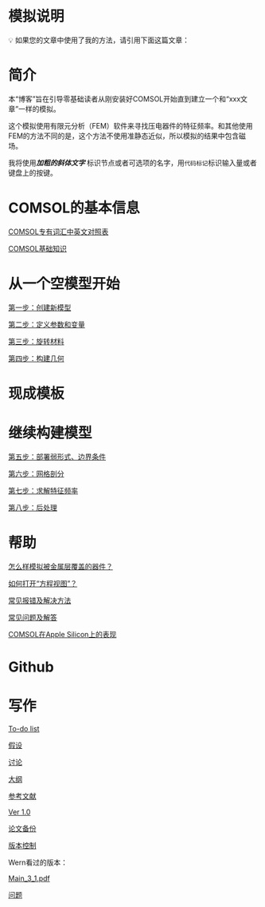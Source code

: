 # 模拟说明

<aside>
💡 如果您的文章中使用了我的方法，请引用下面这篇文章：

</aside>

# 简介

本“博客”旨在引导零基础读者从刚安装好COMSOL开始直到建立一个和“xxx文章”一样的模拟。

这个模拟使用有限元分析（FEM）软件来寻找压电器件的特征频率。和其他使用FEM的方法不同的是，这个方法不使用准静态近似，所以模拟的结果中包含磁场。

我将使用***加粗的斜体文字*** 标识节点或者可选项的名字，用`代码标记`标识输入量或者键盘上的按键。

# COMSOL的基本信息

[COMSOL专有词汇中英文对照表](%E6%A8%A1%E6%8B%9F%E8%AF%B4%E6%98%8E%209a135367999e4fc4af96d71abb4dbe5d/COMSOL%E4%B8%93%E6%9C%89%E8%AF%8D%E6%B1%87%E4%B8%AD%E8%8B%B1%E6%96%87%E5%AF%B9%E7%85%A7%E8%A1%A8%20759450cceb6a4fa19db251df4d20a5f6.md)

[COMSOL基础知识](%E6%A8%A1%E6%8B%9F%E8%AF%B4%E6%98%8E%209a135367999e4fc4af96d71abb4dbe5d/COMSOL%E5%9F%BA%E7%A1%80%E7%9F%A5%E8%AF%86%20aec376a92ab04bc48eb29a4aa8c9e23b.md)

# 从一个空模型开始

[第一步：创建新模型](%E6%A8%A1%E6%8B%9F%E8%AF%B4%E6%98%8E%209a135367999e4fc4af96d71abb4dbe5d/%E7%AC%AC%E4%B8%80%E6%AD%A5%EF%BC%9A%E5%88%9B%E5%BB%BA%E6%96%B0%E6%A8%A1%E5%9E%8B%2076521eed2de143f0a84101abd3c7ae79.md)

[第二步：定义参数和变量](%E6%A8%A1%E6%8B%9F%E8%AF%B4%E6%98%8E%209a135367999e4fc4af96d71abb4dbe5d/%E7%AC%AC%E4%BA%8C%E6%AD%A5%EF%BC%9A%E5%AE%9A%E4%B9%89%E5%8F%82%E6%95%B0%E5%92%8C%E5%8F%98%E9%87%8F%20c58110d27c6545f8aeb79760618f9120.md)

[第三步：旋转材料](%E6%A8%A1%E6%8B%9F%E8%AF%B4%E6%98%8E%209a135367999e4fc4af96d71abb4dbe5d/%E7%AC%AC%E4%B8%89%E6%AD%A5%EF%BC%9A%E6%97%8B%E8%BD%AC%E6%9D%90%E6%96%99%208880e19e7ea34c9fbdfc31ae601f6d40.md)

[第四步：构建几何](%E6%A8%A1%E6%8B%9F%E8%AF%B4%E6%98%8E%209a135367999e4fc4af96d71abb4dbe5d/%E7%AC%AC%E5%9B%9B%E6%AD%A5%EF%BC%9A%E6%9E%84%E5%BB%BA%E5%87%A0%E4%BD%95%20e515eb7e8a1f443bbf725dee0ff35b71.md)

# 现成模板

### 

# 继续构建模型

[第五步：部署弱形式、边界条件](%E6%A8%A1%E6%8B%9F%E8%AF%B4%E6%98%8E%209a135367999e4fc4af96d71abb4dbe5d/%E7%AC%AC%E4%BA%94%E6%AD%A5%EF%BC%9A%E9%83%A8%E7%BD%B2%E5%BC%B1%E5%BD%A2%E5%BC%8F%E3%80%81%E8%BE%B9%E7%95%8C%E6%9D%A1%E4%BB%B6%2008da299289b4428796df7297c29ac4db.md)

[第六步：网格剖分](%E6%A8%A1%E6%8B%9F%E8%AF%B4%E6%98%8E%209a135367999e4fc4af96d71abb4dbe5d/%E7%AC%AC%E5%85%AD%E6%AD%A5%EF%BC%9A%E7%BD%91%E6%A0%BC%E5%89%96%E5%88%86%20db45c033290f48ccbc9299759d8dea23.md)

[第七步：求解特征频率](%E6%A8%A1%E6%8B%9F%E8%AF%B4%E6%98%8E%209a135367999e4fc4af96d71abb4dbe5d/%E7%AC%AC%E4%B8%83%E6%AD%A5%EF%BC%9A%E6%B1%82%E8%A7%A3%E7%89%B9%E5%BE%81%E9%A2%91%E7%8E%87%201f64d109de7c49c2ae6845f8e4217fa4.md)

[第八步：后处理](%E6%A8%A1%E6%8B%9F%E8%AF%B4%E6%98%8E%209a135367999e4fc4af96d71abb4dbe5d/%E7%AC%AC%E5%85%AB%E6%AD%A5%EF%BC%9A%E5%90%8E%E5%A4%84%E7%90%86%20e3a96b19dc5b406e8d059bc4871d0108.md)

# 帮助

[怎么样模拟被金属层覆盖的器件？](%E6%A8%A1%E6%8B%9F%E8%AF%B4%E6%98%8E%209a135367999e4fc4af96d71abb4dbe5d/%E6%80%8E%E4%B9%88%E6%A0%B7%E6%A8%A1%E6%8B%9F%E8%A2%AB%E9%87%91%E5%B1%9E%E5%B1%82%E8%A6%86%E7%9B%96%E7%9A%84%E5%99%A8%E4%BB%B6%EF%BC%9F%2055d85beb901848be870067dd69dc03cd.md)

[如何打开“方程视图”？](%E6%A8%A1%E6%8B%9F%E8%AF%B4%E6%98%8E%209a135367999e4fc4af96d71abb4dbe5d/%E5%A6%82%E4%BD%95%E6%89%93%E5%BC%80%E2%80%9C%E6%96%B9%E7%A8%8B%E8%A7%86%E5%9B%BE%E2%80%9D%EF%BC%9F%201e95b2754e7046cc82a4c2dfd8c603ff.md)

[常见报错及解决方法](%E6%A8%A1%E6%8B%9F%E8%AF%B4%E6%98%8E%209a135367999e4fc4af96d71abb4dbe5d/%E5%B8%B8%E8%A7%81%E6%8A%A5%E9%94%99%E5%8F%8A%E8%A7%A3%E5%86%B3%E6%96%B9%E6%B3%95%20748c8f75864a42338181125901f7b486.md)

[常见问题及解答](%E6%A8%A1%E6%8B%9F%E8%AF%B4%E6%98%8E%209a135367999e4fc4af96d71abb4dbe5d/%E5%B8%B8%E8%A7%81%E9%97%AE%E9%A2%98%E5%8F%8A%E8%A7%A3%E7%AD%94%205e724ce45f784aeabb0097869e01203b.md)

[COMSOL在Apple Silicon上的表现](%E6%A8%A1%E6%8B%9F%E8%AF%B4%E6%98%8E%209a135367999e4fc4af96d71abb4dbe5d/COMSOL%E5%9C%A8Apple%20Silicon%E4%B8%8A%E7%9A%84%E8%A1%A8%E7%8E%B0%2087b3d0bd44e749009964b5621bfdd0cf.md)

# Github

# 写作

[To-do list](%E6%A8%A1%E6%8B%9F%E8%AF%B4%E6%98%8E%209a135367999e4fc4af96d71abb4dbe5d/To-do%20list%206e3cbfdbec9b480899b7697cfa68faf8.md)

[假设](%E6%A8%A1%E6%8B%9F%E8%AF%B4%E6%98%8E%209a135367999e4fc4af96d71abb4dbe5d/%E5%81%87%E8%AE%BE%208a5c9cb766ca4f3fa942c736e37627de.md)

[讨论](%E6%A8%A1%E6%8B%9F%E8%AF%B4%E6%98%8E%209a135367999e4fc4af96d71abb4dbe5d/%E8%AE%A8%E8%AE%BA%20f26a26b397e54b9fbaa18ab94ebfafff.md)

[大纲](%E6%A8%A1%E6%8B%9F%E8%AF%B4%E6%98%8E%209a135367999e4fc4af96d71abb4dbe5d/%E5%A4%A7%E7%BA%B2%201b16bb72a0f2462c9f039a81c83ebf40.md)

[参考文献](%E6%A8%A1%E6%8B%9F%E8%AF%B4%E6%98%8E%209a135367999e4fc4af96d71abb4dbe5d/%E5%8F%82%E8%80%83%E6%96%87%E7%8C%AE%2035b6774be09f4c5f9c9cd8c5a964f89b.md)

[Ver 1.0](%E6%A8%A1%E6%8B%9F%E8%AF%B4%E6%98%8E%209a135367999e4fc4af96d71abb4dbe5d/Ver%201%200%201060d3dffe20440283b6169651095a5e.md)

[论文备份](%E6%A8%A1%E6%8B%9F%E8%AF%B4%E6%98%8E%209a135367999e4fc4af96d71abb4dbe5d/%E8%AE%BA%E6%96%87%E5%A4%87%E4%BB%BD%204480c4a9978a448b84fb4def7b2333aa.md)

[版本控制](%E6%A8%A1%E6%8B%9F%E8%AF%B4%E6%98%8E%209a135367999e4fc4af96d71abb4dbe5d/%E7%89%88%E6%9C%AC%E6%8E%A7%E5%88%B6%20bc84285bfb8d43b18f3674f367b5b690.md)

Wern看过的版本：

[Main_3_1.pdf](%E6%A8%A1%E6%8B%9F%E8%AF%B4%E6%98%8E%209a135367999e4fc4af96d71abb4dbe5d/Main_3_1.pdf)

[问题](%E6%A8%A1%E6%8B%9F%E8%AF%B4%E6%98%8E%209a135367999e4fc4af96d71abb4dbe5d/%E9%97%AE%E9%A2%98%20f3b00bccaf984e468506cf1e10dee83a.md)